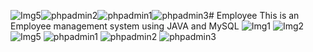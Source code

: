 ![Img5](https://github.com/AbhiBhujbal99/Employee/assets/126944257/b8cb45c2-cd55-4159-934d-beb0b75f43d2)![phpadmin2](https://github.com/AbhiBhujbal99/Employee/assets/126944257/bd4af605-6f7f-408b-95b6-297e0ab3912b)![phpadmin1](https://github.com/AbhiBhujbal99/Employee/assets/126944257/529e0257-e6d6-4ce7-83cf-c74b0852e895)![phpadmin3](https://github.com/AbhiBhujbal99/Employee/assets/126944257/d8fe4c01-b8e7-479f-887b-f6d39e4bc6c2)# Employee
This is an Employee management system using JAVA and MySQL
![Img1](https://github.com/AbhiBhujbal99/Employee/assets/126944257/098a3b65-e784-4eb4-a603-9dd0d6bfd900)
![Img2](https://github.com/AbhiBhujbal99/Employee/assets/126944257/9da45a69-19a6-4e9b-ac1c-92281e96315b)
![Img5](https://github.com/AbhiBhujbal99/Employee/assets/126944257/edb4ae72-d510-464b-b0e2-b992778e0ee7)
![phpadmin1](https://github.com/AbhiBhujbal99/Employee/assets/126944257/2d17cc45-6598-4905-bed0-527f2b27c7de)
![phpadmin2](https://github.com/AbhiBhujbal99/Employee/assets/126944257/2633ff49-eee5-454a-8745-da240d60063d)
![phpadmin3](https://github.com/AbhiBhujbal99/Employee/assets/126944257/c62d1a3b-4161-4f0a-b05f-a4603208d6dd)
